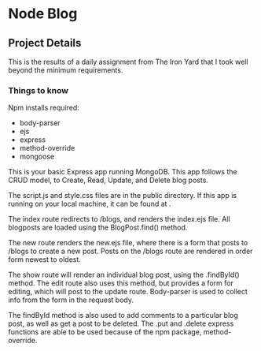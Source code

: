 # Node Blog

## Project Details

This is the results of a daily assignment from The Iron Yard that I took well beyond the minimum requirements.

### Things to know

Npm installs required:

- body-parser
- ejs
- express
- method-override
- mongoose

This is your basic Express app running MongoDB. This app follows the CRUD model, to Create, Read, Update, and Delete blog posts.

The script.js and style.css files are in the public directory. If this app is running on your local machine, it can be found at 
.

The index route redirects to /blogs, and renders the index.ejs file. All blogposts are loaded using the BlogPost.find() method.

The new route renders the new.ejs file, where there is a form that posts to /blogs to create a new post. Posts on the /blogs route are rendered in order form newest to oldest.

The show route will render an individual blog post, using the .findById() method. The edit route also uses this method, but provides a form for editing, which will post to the update route. Body-parser is used to collect info from the form in the request body.

The findById method is also used to add comments to a particular blog post, as well as get a post to be deleted. The .put and .delete express functions are able to be used because of the npm package, method-override. 

